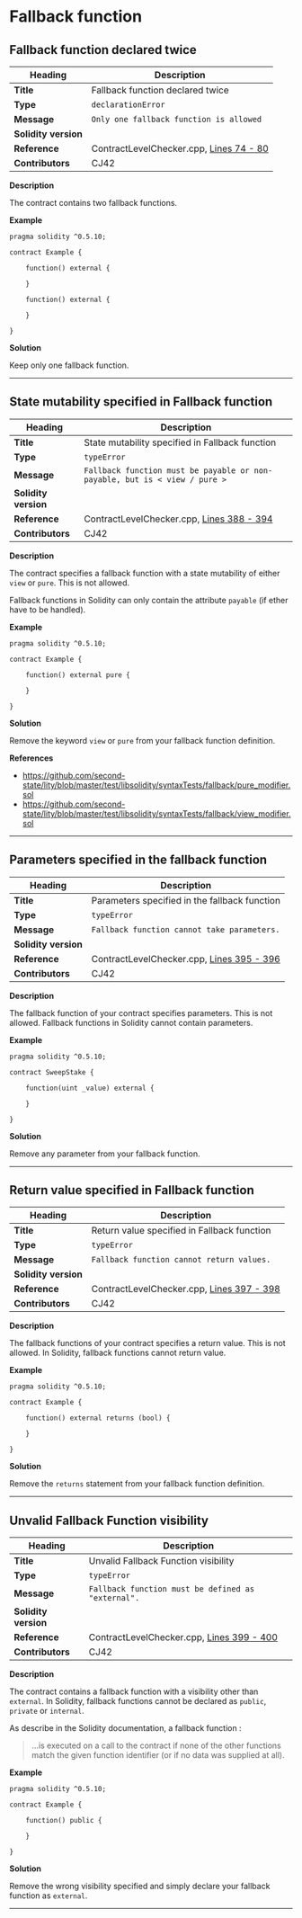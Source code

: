 # Fallback function

## Fallback function declared twice

|Heading|Description|
|-|-|
|**Title**|Fallback function declared twice|
|**Type**|`declarationError`|
|**Message**|`Only one fallback function is allowed`|
|**Solidity version**||
|**Reference**|ContractLevelChecker.cpp, [Lines 74 - 80](https://github.com/ethereum/solidity/blob/4f7fec6911482c9c3f8fbf2e3fa5874597648fc6/libsolidity/analysis/ContractLevelChecker.cpp#L74-L80)|
|**Contributors**|CJ42|


**Description**

The contract contains two fallback functions.

**Example**

```solidity
pragma solidity ^0.5.10;

contract Example {
    
    function() external {
        
    }
    
    function() external {
        
    }

}
```

**Solution**

Keep only one fallback function.


---

## State mutability specified in Fallback function

|Heading|Description|
|-|-|
|**Title**|State mutability specified in Fallback function|
|**Type**|`typeError`|
|**Message**|```Fallback function must be payable or non-payable, but is < view / pure >```|
|**Solidity version**||
|**Reference**|ContractLevelChecker.cpp, [Lines 388 - 394](https://github.com/ethereum/solidity/blob/4f7fec6911482c9c3f8fbf2e3fa5874597648fc6/libsolidity/analysis/ContractLevelChecker.cpp#L388-L394)|
|**Contributors**|CJ42|


**Description**

The contract specifies a fallback function with a state mutability of either `view` or `pure`. This is not allowed.

Fallback functions in Solidity can only contain the attribute `payable` (if ether have to be handled).

**Example**

```solidity
pragma solidity ^0.5.10;

contract Example {
    
    function() external pure {
        
    }
    
}
```

**Solution**

Remove the keyword `view` or `pure` from your fallback function definition.

**References**

- https://github.com/second-state/lity/blob/master/test/libsolidity/syntaxTests/fallback/pure_modifier.sol
- https://github.com/second-state/lity/blob/master/test/libsolidity/syntaxTests/fallback/view_modifier.sol

---

## Parameters specified in the fallback function

|Heading|Description|
|-|-|
|**Title**|Parameters specified in the fallback function|
|**Type**|`typeError`|
|**Message**|```Fallback function cannot take parameters.```|
|**Solidity version**||
|**Reference**|ContractLevelChecker.cpp, [Lines 395 - 396](https://github.com/ethereum/solidity/blob/4f7fec6911482c9c3f8fbf2e3fa5874597648fc6/libsolidity/analysis/ContractLevelChecker.cpp#L395-L396)|
|**Contributors**|CJ42|


**Description**

The fallback function of your contract specifies parameters. This is not allowed.
Fallback functions in Solidity cannot contain parameters.

**Example**

```solidity
pragma solidity ^0.5.10;

contract SweepStake {
    
    function(uint _value) external {
        
    }
    
}
```

**Solution**

Remove any parameter from your fallback function.

---

## Return value specified in Fallback function

|Heading|Description|
|-|-|
|**Title**|Return value specified in Fallback function|
|**Type**|`typeError`|
|**Message**|```Fallback function cannot return values.```|
|**Solidity version**||
|**Reference**|ContractLevelChecker.cpp, [Lines 397 - 398](https://github.com/ethereum/solidity/blob/4f7fec6911482c9c3f8fbf2e3fa5874597648fc6/libsolidity/analysis/ContractLevelChecker.cpp#L397-L398)|
|**Contributors**|CJ42|


**Description**

The fallback functions of your contract specifies a return value. This is not allowed.
In Solidity, fallback functions cannot return value.

**Example**

```solidity
pragma solidity ^0.5.10;

contract Example {
    
    function() external returns (bool) {
        
    }
    
}
```

**Solution**

Remove the `returns` statement from your fallback function definition.

---

## Unvalid Fallback Function visibility

|Heading|Description|
|-|-|
|**Title**|Unvalid Fallback Function visibility|
|**Type**|`typeError`|
|**Message**|```Fallback function must be defined as "external".```|
|**Solidity version**||
|**Reference**|ContractLevelChecker.cpp, [Lines 399 - 400](https://github.com/ethereum/solidity/blob/4f7fec6911482c9c3f8fbf2e3fa5874597648fc6/libsolidity/analysis/ContractLevelChecker.cpp#L399-L400)|
|**Contributors**|CJ42|


**Description**

The contract contains a fallback function with a visibility other than `external`.
In Solidity, fallback functions cannot be declared as `public`, `private` or `internal`.

As describe in the Solidity documentation, a fallback function :

> ...is executed on a call to the contract if none of the other functions match the given function identifier (or if no data was supplied at all).

**Example**

```
pragma solidity ^0.5.10;

contract Example {
    
    function() public {
        
    }

}
```

**Solution**

Remove the wrong visibility specified and simply declare your fallback function as `external`.

---


